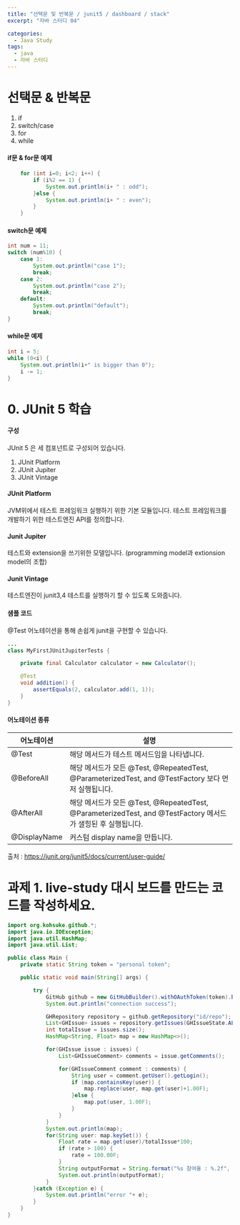 ```yaml
---
title: "선택문 및 반복문 / junit5 / dashboard / stack"
excerpt: "자바 스터디 04"

categories:
  - Java Study
tags:
  - java
  - 자바 스터디
---
```


# 선택문 & 반복문
1. if
2. switch/case
3. for
4. while


#### if문 & for문 예제
```java
    for (int i=0; i<2; i++) {
        if (i%2 == 1) {
            System.out.println(i+ " : odd");
        }else {
            System.out.println(i+ " : even");
        }
    }
```

#### switch문 예제
```java
int num = 11;
switch (num%10) {
    case 1:
        System.out.println("case 1");
        break;
    case 2:
        System.out.println("case 2");
        break;
    default:
        System.out.println("default");
        break;
}
```

#### while문 예제
```java
int i = 5;
while (0<i) {
    System.out.println(i+" is bigger than 0");
    i -= 1;
}
```


# 0. JUnit 5 학습

#### 구성
JUnit 5 은 세 컴포넌트로 구성되어 있습니다.
1. JUnit Platform
2. JUnit Jupiter
3. JUnit Vintage

#### JUnit Platform
JVM위에서 테스트 프레임워크 실행하기 위한 기본 모듈입니다.
테스트 프레임워크를 개발하기 위한 테스트엔진 API를 정의합니다.

#### Junit Jupiter
테스트와 extension을 쓰기위한 모델입니다. 
(programming model과 extionsion model의 조합)

#### Junit Vintage
테스트엔진이 junit3,4 테스트를 실행하기 할 수 있도록 도와줍니다.

#### 샘플 코드
@Test 어노테이션을 통해 손쉽게 junit을 구현할 수 있습니다.
```java
...
class MyFirstJUnitJupiterTests {

    private final Calculator calculator = new Calculator();

    @Test
    void addition() {
        assertEquals(2, calculator.add(1, 1));
    }
}
```

#### 어노테이션 종류
|어노테이션|설명|
|---|---|
|@Test |해당 메서드가 테스트 메서드임을 나타냅니다.|
|@BeforeAll |해당 메서드가 모든 @Test, @RepeatedTest, @ParameterizedTest, and @TestFactory 보다 먼저 실행됩니다.|
|@AfterAll |해당 메서드가 모든 @Test, @RepeatedTest, @ParameterizedTest, and @TestFactory 메서드가 샐힝된 후 실행됩니다.|
|@DisplayName|커스텀 display name을 만듭니다.|

출처 : https://junit.org/junit5/docs/current/user-guide/ 



# 과제 1. live-study 대시 보드를 만드는 코드를 작성하세요.

```java
import org.kohsuke.github.*;
import java.io.IOException;
import java.util.HashMap;
import java.util.List;

public class Main {
    private static String token = "personal token";

    public static void main(String[] args) {

        try {
            GitHub github = new GitHubBuilder().withOAuthToken(token).build();
            System.out.println("connection success");

            GHRepository repository = github.getRepository("id/repo");
            List<GHIssue> issues = repository.getIssues(GHIssueState.ALL);
            int totalIssue = issues.size();
            HashMap<String, Float> map = new HashMap<>();

            for(GHIssue issue : issues) {
                List<GHIssueComment> comments = issue.getComments();

                for(GHIssueComment comment : comments) {
                    String user = comment.getUser().getLogin();
                    if (map.containsKey(user)) {
                        map.replace(user, map.get(user)+1.00F);
                    }else {
                        map.put(user, 1.00F);
                    }
                }
            }
            System.out.println(map);
            for(String user: map.keySet()) {
                Float rate = map.get(user)/totalIssue*100;
                if (rate > 100) {
                    rate = 100.00F;
                }
                String outputFormat = String.format("%s 참여율 : %.2f", user, rate);
                System.out.println(outputFormat);
            }
        }catch (Exception e) {
            System.out.println("error "+ e);
        }
    }
}
```